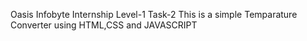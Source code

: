 Oasis Infobyte Internship Level-1 Task-2 This is a simple Temparature Converter using HTML,CSS and JAVASCRIPT
